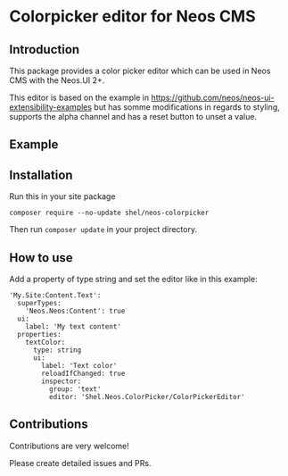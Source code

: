 # Colorpicker editor for Neos CMS

## Introduction

This package provides a color picker editor which can be used
in Neos CMS with the Neos.UI 2+.

This editor is based on the example in https://github.com/neos/neos-ui-extensibility-examples but 
has somme modifications in regards to styling, supports the alpha channel and has a reset button to
unset a value.

## Example

## Installation

Run this in your site package

    composer require --no-update shel/neos-colorpicker
    
Then run `composer update` in your project directory.

## How to use

Add a property of type string and set the editor like in this example:

    'My.Site:Content.Text':
      superTypes:
        'Neos.Neos:Content': true
      ui:
        label: 'My text content'
      properties:    
        textColor:
          type: string
          ui:
            label: 'Text color'
            reloadIfChanged: true
            inspector:
              group: 'text'
              editor: 'Shel.Neos.ColorPicker/ColorPickerEditor'     

## Contributions

Contributions are very welcome! 

Please create detailed issues and PRs.

